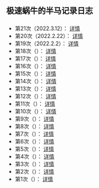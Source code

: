 
## 极速蜗牛的半马记录日志

###
- 第21次（2022.3.12）： [详情](./bm21.md)
- 第20次（2022.2.22）： [详情](./bm20.md)
- 第19次（2022.2.2）： [详情](./bm19.md)
- 第18次（）： [详情](./bm18.md)
- 第17次（）： [详情](./bm17.md)
- 第16次（）： [详情](./bm16.md)
- 第15次（）： [详情](./bm15.md)
- 第14次（）： [详情](./bm14.md)
- 第13次（）： [详情](./bm13.md)
- 第12次（）： [详情](./bm12.md)
- 第11次（）： [详情](./bm11.md)
- 第10次（）： [详情](./bm10.md)
- 第9次（）： [详情](./bm9.md)
- 第8次（）： [详情](./bm8.md)
- 第7次（）： [详情](./bm7.md)
- 第6次（）： [详情](./bm6.md)
- 第5次（）： [详情](./bm5.md)
- 第4次（）： [详情](./bm4.md)
- 第3次（）： [详情](./bm3.md)
- 第2次（）： [详情](./bm2.md)
- 第1次（）： [详情](./bm1.md)
